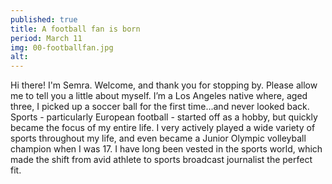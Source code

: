 ```yaml
---
published: true
title: A football fan is born
period: March 11
img: 00-footballfan.jpg
alt:
---
```

Hi there! I'm Semra. Welcome, and thank you for stopping by. Please allow me to tell you a little about myself. I’m a Los Angeles native where, aged three, I picked up a soccer ball for the first time...and never looked back. Sports - particularly European football - started off as a hobby, but quickly became the focus of my entire life. I very actively played a wide variety of sports throughout my life, and even became a Junior Olympic volleyball champion when I was 17. I have long been vested in the sports world, which made the shift from avid athlete to sports broadcast journalist the perfect fit.